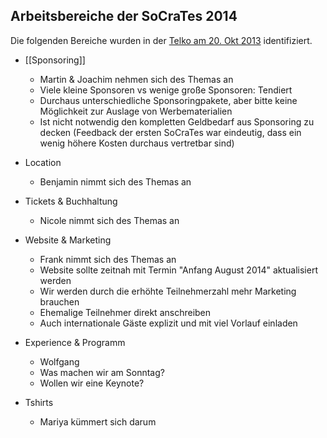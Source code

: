 ## Arbeitsbereiche der SoCraTes 2014

Die folgenden Bereiche wurden in der [Telko am 20. Okt 2013](telko20okt2013) identifiziert.

* [[Sponsoring]]
    * Martin & Joachim nehmen sich des Themas an
    * Viele kleine Sponsoren vs wenige große Sponsoren: Tendiert
    * Durchaus unterschiedliche Sponsoringpakete, aber bitte keine Möglichkeit zur Auslage von Werbematerialien
    * Ist nicht notwendig den kompletten Geldbedarf aus Sponsoring zu decken (Feedback der ersten SoCraTes war eindeutig, dass ein wenig höhere Kosten durchaus vertretbar sind)

* Location
    * Benjamin nimmt sich des Themas an

* Tickets & Buchhaltung
    * Nicole nimmt sich des Themas an

* Website & Marketing
    * Frank nimmt sich des Themas an
    * Website sollte zeitnah mit Termin "Anfang August 2014" aktualisiert werden
    * Wir werden durch die erhöhte Teilnehmerzahl mehr Marketing brauchen
    * Ehemalige Teilnehmer direkt anschreiben
    * Auch internationale Gäste explizit und mit viel Vorlauf einladen

* Experience & Programm
    * Wolfgang 
    * Was machen wir am Sonntag?
    * Wollen wir eine Keynote?

* Tshirts
    * Mariya kümmert sich darum